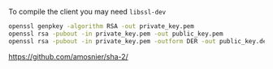 

To compile the client you may need `libssl-dev`

```sh
openssl genpkey -algorithm RSA -out private_key.pem
openssl rsa -pubout -in private_key.pem -out public_key.pem
openssl rsa -pubout -in private_key.pem -outform DER -out public_key.der
```

https://github.com/amosnier/sha-2/